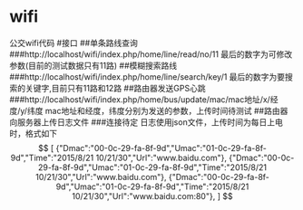 # wifi
公交wifi代码
#接口
##单条路线查询
###http://localhost/wifi/index.php/home/line/read/no/11
最后的数字为可修改参数(目前的测试数据只有11路)
##模糊搜索路线
###http://localhost/wifi/index.php/home/line/search/key/1
最后的数字为要搜索的关键字,目前只有11路和12路
##路由器发送GPS心跳
###http://localhost/wifi/index.php/home/bus/update/mac/mac地址/x/经度/y/纬度
mac地址和经度，纬度分别为发送的参数，上传时间待测试
##路由器向服务器上传日志文件
###连接待定
日志使用json文件，上传时间为每日上电时，格式如下
$$
[
{"Dmac":"00-0c-29-fa-8f-9d","Umac":"01-0c-29-fa-8f-9d","Time":"2015/8/21 10/21/30","Url":"www.baidu.com"},
{"Dmac":"00-0c-29-fa-8f-9d","Umac":"01-0c-29-fa-8f-9d","Time":"2015/8/21 10/21/30","Url":"www.baidu.com"},
{"Dmac":"00-0c-29-fa-8f-9d","Umac":"01-0c-29-fa-8f-9d","Time":"2015/8/21 10/21/30","Url":"www.baidu.com:80"},
]
$$